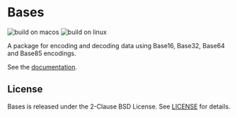 # Bases

![build on macos](https://github.com/pambrozy/Bases/actions/workflows/macos.yaml/badge.svg)
![build on linux](https://github.com/pambrozy/Bases/actions/workflows/linux.yaml/badge.svg)

A package for encoding and decoding data using Base16, Base32, Base64 and Base85 encodings.

See the [documentation](https://pambrozy.github.io/Bases/documentation/bases/).

## License
Bases is released under the 2-Clause BSD License. See [LICENSE](LICENSE) for details.
